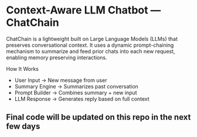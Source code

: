 
# Context-Aware LLM Chatbot — ChatChain

ChatChain is a lightweight built on Large Language Models (LLMs) that preserves conversational context. It uses a dynamic prompt-chaining mechanism to summarize and feed prior chats into each new request, enabling memory preserving interactions.

How It Works
- User Input → New message from user
- Summary Engine → Summarizes past conversation
- Prompt Builder → Combines summary + new input
- LLM Response → Generates reply based on full context


## Final code will be updated on this repo in the next few days
